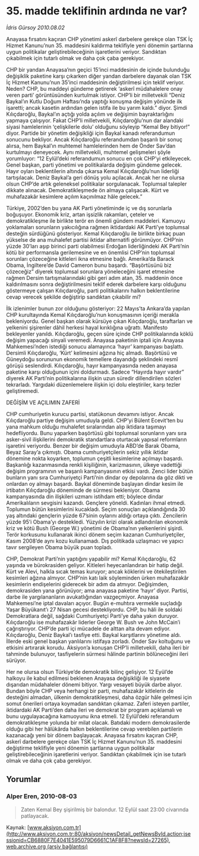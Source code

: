 # 35. madde teklifinin ardında ne var?

*İdris Gürsoy 2010.08.02*

<font class="agenda2NewsSpot">
 Anayasa fırsatını kaçıran CHP yönetimi askerî darbelere gerekçe olan TSK İç Hizmet Kanunu’nun 35. maddesini kaldırma teklifiyle yeni dönemin şartlarına uygun politikalar geliştirebileceğinin işaretlerini veriyor. Sandıktan çıkabilmek için tutarlı olmak ve daha çok çaba gerekiyor.
</font>
<font class="newsDetail">
 <p>
  <p class="MsoNormal">
   CHP bir yandan Anayasa’nın geçici 15’inci maddesinin de içinde bulunduğu değişiklik paketine karşı çıkarken diğer yandan darbelere dayanak olan TSK İç Hizmet Kanunu’nun 35’inci maddesinin değiştirilmesi için teklif veriyor. Neden? CHP, bu maddeyi gündeme getirerek ‘askerî müdahalelere onay veren parti’ görüntüsünden kurtulmak istiyor. CHP’li bir milletvekili “Deniz Baykal’ın Kutlu Doğum Haftası’nda yaptığı konuşma değişim yönünde ilk işaretti; ancak kasetin ardından gelen istifa ile bu yarım kaldı.” diyor. Şimdi Kılıçdaroğlu, Baykal’ın açtığı yolda açılım ve değişimin bayraktarlığını yapmaya çalışıyor. Fakat CHP’li milletvekili, Kılıçdaroğlu’nun dar alandaki siyasi hamlelerinin ‘çelişkilerle dolu’ olduğunu söyleyip “Kemal Bey bitiyor!” diyor. Partide bir yönetim değişikliği için Baykal kanadı referandumun sonucunu bekliyor.
   <span>
   </span>
   Ancak Kılıçdaroğlu referandumdan başarılı bir sonuç alırsa, hem Baykal’ın muhtemel hamlelerinden hem de Önder Sav’dan kurtulmayı deneyecek. Aynı milletvekili, muhtemel gelişmeleri şöyle yorumluyor: “12 Eylül’deki referandumun sonucu en çok CHP’yi etkileyecek. Genel başkan, parti yönetimi ve politikalarda değişim gündeme gelecek. Hayır oyları beklentilerin altında çıkarsa Kemal Kılıçdaroğlu’nun liderliği tartışılacak. Deniz Baykal’a geri dönüş yolu açılacak. Ancak her ne olursa olsun CHP’de artık geleneksel politikalar sorgulanacak. Toplumsal talepler dikkate alınacak. Demokratikleşmede ön almaya çalışacak. Kürt ve muhafazakâr kesimlere açılım kaçınılmaz hâle gelecek.”
  </p>
  <p class="MsoNormal">
   Türkiye, 2002’den bu yana AK Parti yönetiminde iç ve dış sorunlarla boğuşuyor. Ekonomik kriz, artan işsizlik rakamları, çeteler ve demokratikleşme ile birlikte terör en önemli gündem maddeleri. Kamuoyu yoklamaları
   <span>
   </span>
   sorunların yakıcılığına rağmen iktidardaki AK Parti’ye toplumsal desteğin sürdüğünü gösteriyor. Kemal Kılıçdaroğlu ile birlikte birkaç puan yükselse de ana muhalefet partisi iktidar alternatifi görünmüyor. CHP’nin yüzde 30’ları aşıp birinci parti olabilmesi Erdoğan liderliğindeki AK Parti’nin kötü bir performansla gerilemesine ve en önemlisi CHP’nin toplumsal sorunları çözeceğine kitleleri ikna etmesine bağlı. Amerika’da Barack Obama, İngiltere’de David Cameron bunu başardı. “Başörtüsünü biz çözeceğiz” diyerek toplumsal sorunlara yöneleceğini işaret etmesine rağmen Dersim tartışmalarındaki gibi geri adım atan, 35. maddenin önce kaldırılmasını sonra değiştirilmesini teklif ederek darbelere karşı olduğunu göstermeye çalışan Kılıçdaroğlu, parti politikalarını halkın beklentilerine cevap verecek şekilde değiştirip sandıktan çıkabilir mi?
  </p>
  <p class="MsoNormal">
   İlk izlenimler bunun zor olduğunu gösteriyor: 22 Mayıs’ta Ankara’da yapılan CHP kurultayında Kemal Kılıçdaroğlu’nun konuşmasının içeriği merakla bekleniyordu. Genel başkan olarak kürsüye çıkan Kılıçdaroğlu, taraftarları ve yelkenini şişirenler dâhil herkesi hayal kırıklığına uğrattı. Manifesto bekleyenler yanıldı. Kılıçdaroğlu, geçen süre içinde CHP politikalarında köklü değişim yapacağı sinyali veremedi. Anayasa paketinin iptali için Anayasa Mahkemesi’nden istediği sonucu alamayınca ‘hayır’ kampanyası başlattı. Dersimli Kılıçdaroğlu, ‘Kürt’ kelimesini ağzına hiç almadı. Başörtüsü ve Güneydoğu sorununun ekonomik temellere dayandığı şeklindeki resmî görüşü seslendirdi. Kılıçdaroğlu, hayır kampanyasında neden anayasa paketine karşı olduğunun içini doldurmadı. Sadece “Hayırda hayır vardır” diyerek AK Parti’nin politikalarına ilişkin uzun süredir dillendirilen sözleri tekrarladı. Yargıdaki düzenlemelere ilişkin içi dolu eleştiriler, karşı tezler geliştiremedi.
  </p>
  <p class="MsoNormal">
   DEĞİŞİM VE AÇILIMIN ZAFERİ
  </p>
  <p class="MsoNormal">
   CHP cumhuriyetin kurucu partisi, statükonun devamını istiyor. Ancak Kılıçdaroğlu partiye değişim umuduyla geldi. CHP’yi Bülent Ecevit’ten bu yana mahkum olduğu muhalefet sıralarından alıp iktidara taşımayı hedefliyordu. Bunu yaparken başörtüsü gibi toplumsal sorunların yanı sıra asker-sivil ilişkilerini demokratik standartlara oturtacak yapısal reformların işaretini veriyordu. Benzer bir değişim umuduyla ABD’de Barak Obama, Beyaz Saray’a çıkmıştı. Obama cumhuriyetçilerin sekiz yıllık iktidar dönemine nokta koyarken, toplumun çeşitli kesimlerine açılmayı başardı. Başkanlığı kazanmasında renkli kişiliğinin, karizmasının, ülkeye vadettiği değişim programının ve başarılı kampanyasının etkisi vardı. Zenci lider bütün bunların yanı sıra Cumhuriyetçi Parti’nin dindar oy depolarına da göz dikti ve onlardan oy almayı başardı. Baykal döneminde başlayan dindar kesim ile irtibatın Kılıçdaroğlu döneminde de sürmesi bekleniyor. Obama kampanyasında din ilişkileri uzmanı istihdam etti; böylece dindar Amerikalıların sevgisini kazandı. Gençlere yöneldi. Kadınları ihmal etmedi. Toplumun bütün kesimlerini kucakladı. Seçim sonuçları açıklandığında 30 yaş altındaki gençlerin yüzde 67’sinin oylarını aldığı
   <span>
   </span>
   ortaya çıktı. Zencilerin yüzde 95’i Obama’yı destekledi. Yüzyılın krizi olarak adlandırılan ekonomik kriz ve kötü Bush (George W.) yönetimi de Obama’nın yelkenlerini şişirdi.
   <span>
   </span>
   Terör korkusunu kullanarak ikinci dönem seçim kazanan Cumhuriyetçiler, Kasım 2008’de aynı kozu kullanamadı. Dış politikada uzlaşmacı ve yapıcı tavır sergileyen Obama büyük puan topladı.
   <span>
   </span>
  </p>
  <p class="MsoNormal">
   CHP, Demokrat Parti’nin yaptığını yapabilir mi? Kemal Kılıçdaroğlu, 62 yaşında ve bürokrasiden geliyor. Kitleleri heyecanlandıran bir hatip değil. Kürt ve Alevi, halkla sıcak temas kuruyor; ancak köklerini ve ötekileştirilen kesimleri ağzına almıyor. CHP’nin katı laik söyleminden ürken muhafazakâr kesimlerin endişelerini giderecek bir adım da atmıyor. Değişimden, demokrasiden yana görünüyor; ama anayasa paketine ‘hayır’ diyor. Partisi, darbe ile yargılananların avukatlığından vazgeçmiyor. Anayasa Mahkemesi’ne iptal davaları açıyor.
   <span>
   </span>
   Bugün e-muhtıra vermekle suçladığı Yaşar Büyükanıt’ı 27 Nisan gecesi destekliyordu. CHP, bu hâli ile soldaki Demokratlara değil, sağdaki Cumhuriyetçi Parti’ye daha yakın duruyor. Kılıçdaroğlu ise muhafazakâr liderler George W. Bush ve John McCain’i çağrıştırıyor. CHP’de parti içi mücadele de alttan alta devam ediyor. Kılıçdaroğlu, Deniz Baykal’ı tasfiye etti. Baykal karşıtlarını yönetime aldı. İllerde eski genel başkan yanlılarını istifaya zorladı. Önder Sav koltuğunu ve etkisini artırarak korudu. Aksiyon’a konuşan CHP’li milletvekili, daha ileri bir tahminde bulunuyor, tasfiyelerin sürmesi hâlinde partinin bölüneceğini ileri sürüyor.
  </p>
  <p class="MsoNormal">
   Her ne olursa olsun Türkiye’de demokratik bilinç gelişiyor. 12 Eyül’de halkoyu ile kabul edilmesi beklenen Anayasa değişikliği ile siyasete dışarıdan müdahaleler dönemi bitiyor. Yargı vesayeti büyük darbe alıyor. Bundan böyle CHP veya herhangi bir parti, muhafazakâr kitlelerin de desteğini almadan, ülkenin demokratikleşmesi, daha özgür hâle gelmesi için somut önerileri ortaya koymadan sandıktan çıkamaz. Zaferi isteyen partiler, iktidardaki AK Parti’den daha ileri ve demokrat bir program açıklamalı ve bunu uygulayacağına kamuoyunu ikna etmeli. 12 Eylül’deki referandum demokratikleşme yolunda bir milat olacak. Batıdaki modern demokrasilerde olduğu gibi her hâlükârda halkın beklentilerine cevap verebilen partilerin kazanacağı yeni bir dönem başlayacak.
   <span>
   </span>
   Anayasa fırsatını kaçıran CHP, askerî darbelere gerekçe olan TSK İç Hizmet Kanunu’nun 35. maddesini değiştirme teklifiyle yeni dönemin şartlarına uygun politikalar geliştirebileceğinin işaretlerini veriyor. Sandıktan çıkabilmek için ise tutarlı olmak ve daha çok çaba gerekiyor.
  </p>
 </p>
</font>

## Yorumlar

### Alper Eren, 2010-08-03
> Zaten Kemal Bey şişirilmiş bir balondur. 12 Eylül saat 23:00 civarında patlayacak.

Kaynak: [www.aksiyon.com.tr](http://www.aksiyon.com.tr:80/aksiyon/newsDetail_getNewsById.action;jsessionid=CB6880F7E4041E595079D6661C1AF8F8?newsId=27265), [web.archive.org (arşiv bağlantısı)](http://web.archive.org/web/20100807043044/http://www.aksiyon.com.tr:80/aksiyon/newsDetail_getNewsById.action;jsessionid=CB6880F7E4041E595079D6661C1AF8F8?newsId=27265)
